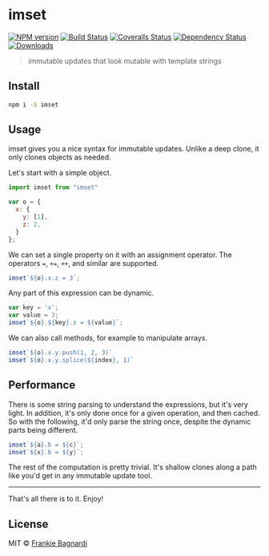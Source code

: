 # imset

[![NPM version][npm-image]][npm-url]
[![Build Status][travis-image]][travis-url]
[![Coveralls Status][coveralls-image]][coveralls-url]
[![Dependency Status][depstat-image]][depstat-url]
[![Downloads][download-badge]][npm-url]

> immutable updates that look mutable with template strings

## Install

```sh
npm i -S imset
```

## Usage

imset gives you a nice syntax for immutable updates. Unlike a deep clone, it
only clones objects as needed.

Let's start with a simple object.

```js
import imset from "imset"

var o = {
  x: {
    y: [1],
    z: 2,
  }
};
```

We can set a single property on it with an assignment operator. The operators `=`,
`+=`, `++`, and similar are supported.

```js
imset`${o}.x.z = 3`;
```

Any part of this expression can be dynamic.

```js
var key = 'x';
var value = 3;
imset`${o}.${key}.z = ${value}`;
```

We can also call methods, for example to manipulate arrays.

```js
imset`${o}.x.y.push(1, 2, 3)`
imset`${o}.x.y.splice(${index}, 1)`
```

## Performance

There is some string parsing to understand the expressions, but it's very light.
In addition, it's only done once for a given operation, and then cached. So with
the following, it'd only parse the string once, despite the dynamic parts being
different.

```js
imset`${a}.b = ${c}`;
imset`${x}.b = ${y}`;
```

The rest of the computation is pretty trivial. It's shallow clones along a path
like you'd get in any immutable update tool.

---

That's all there is to it. Enjoy!

## License

MIT © [Frankie Bagnardi](https://github.com/brigand)

[npm-url]: https://npmjs.org/package/imset
[npm-image]: https://img.shields.io/npm/v/imset.svg?style=flat-square

[travis-url]: https://travis-ci.org/brigand/imset
[travis-image]: https://img.shields.io/travis/brigand/imset.svg?style=flat-square

[coveralls-url]: https://coveralls.io/r/brigand/imset
[coveralls-image]: https://img.shields.io/coveralls/brigand/imset.svg?style=flat-square

[depstat-url]: https://david-dm.org/brigand/imset
[depstat-image]: https://david-dm.org/brigand/imset.svg?style=flat-square

[download-badge]: http://img.shields.io/npm/dm/imset.svg?style=flat-square
